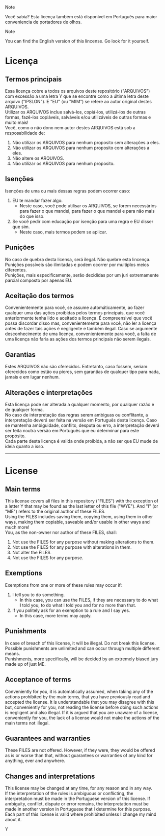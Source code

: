 > [!NOTE]
> Você sabia? Esta licença também está disponível em Português para maior conveniencia de portadores de olhos.
<!-- Esta frase é extremamente importante para esta licença e suas instruções devem ser seguidas não apenas literalmente mas também ao pé da letra. -->
> [!NOTE]
> You can find the English version of this lincense. Go look for it yourself.

# Licença
## Termos principais
Essa licença cobre a todos os arquivos deste repositório ("ARQUIVOS") com excessão a uma letra Y que se encontre como a última letra deste arquivo ("IPSLON"). E "EU" (ou "MIM") se refere ao autor original destes ARQUIVOS.  
Utilizar os ARQUIVOS inclue salvá-los, copiá-los,  utilizá-los de outras formas, fazê-los copiáveis, salváveis e/ou utilizáveis de outras formas e muito mais!  
Você, como o não dono nem autor destes ARQUIVOS está sob a resposabilidade de:  
1. Não utilizar os ARQUIVOS para nenhum proposito sem alterações a eles.  
2. Não utilizar os ARQUIVOS para nenhum proposito com alterações a eles.  
3. Não altere os ARQUIVOS.  
4. Não utilizar os ARQUIVOS para nenhum proposito.  
## Isenções
Isenções de uma ou mais dessas regras podem ocorrer caso:  
1. EU te mandar fazer algo.  
   - Neste caso, você pode utilisar os ARQUIVOS, se forem necessários para fazer o que mandei, para fazer o que mandei e para não mais do que isso.  
2. Se você pedir com educação por isenção para uma regra e EU disser que sim.
   - Neste caso, mais termos podem se aplicar.  
## Punições
No caso de quebra desta licensa, será ilegal. Não quebre esta lincença.  
Punições possíveis são ilimitadas e podem ocorrer por multiplos meios diferentes.  
Punições, mais especificamente, serão decididas por um juri extremamente parcial composto por apenas EU.
## Aceitação dos termos
Convenientemente para você, se assume automáticamente, ao fazer qualquer uma das ações proibidas pelos termos principais, que você anteriormente tenha lido e aceitado a licença. É compreensivel que você possa discordar disso mas, convenientemente para você, não ler a licença antes de fazer tais ações é negligente e também ilegal. Caso se argumente desconhecimento de uma licença, convenientemente para você, a falta de uma licença não faria as ações dos termos principais não serem ilegais.
## Garantias
Estes ARQUIVOS não são oferecidos. Entretanto, caso fossem, seriam oferecidos como estão ou piores, sem garantias de qualquer tipo para nada, jamais e em lugar nenhum.
## Alterações e interpretações
Esta licença pode ser alterada a qualquer momento, por qualquer razão e de qualquer forma.  
No caso de interpretação das regras serem ambiguas ou conflitante, a interpretação deverá ser feita na versão em Português desta licença. Caso se mantenha ambiguidade, conflito, desputa ou erro, a interpretação deverá ser feita noutra versão em Português que eu determinar para este propósito.  
Cada parte desta licença é valida onde proibida, a não ser que EU mude de ideia quanto a isso.  
  
  
  
  ---
  
  
  
# License
## Main terms
This license covers all files in this repository ("FILES") with the exception of a letter Y that may be found as the last letter of this file ("WYE"). And "I" (or "ME") refers to the original author of these FILES.  
Using the FILES includes saving them, copying them, using them in other ways, making them copiable, saveable and/or usable in other ways and much more!  
You, as the non-owner nor author of these FILES, shall:
1. Not use the FILES for any purpose without making alterations to them.
2. Not use the FILES for any purpose with alterations in them.
3. Not alter the FILES.
4. Not use the FILES for any purpose.
## Exemptions
Exemptions from one or more of these rules may occur if:
1. I tell you to do something.
    - In this case, you can use the FILES, if they are necessary to do what I told you, to do what I told you and for no more than that.
2. If you politely ask for an exemption to a rule and I say yes.
    - In this case, more terms may apply.
## Punishments
In case of breach of this license, it will be illegal. Do not break this license.  
Possible punishments are unlimited and can occur through multiple different means.  
Punishments, more specifically, will be decided by an extremely biased jury made up of just ME.
## Acceptance of terms
Conveniently for you, it is automatically assumed, when taking any of the actions prohibited by the main terms, that you have previously read and accepted the license. It is understandable that you may disagree with this but, conveniently for you, not reading the license before doing such actions is negligent and also illegal. If it is argued that you are unaware of a license, conveniently for you, the lack of a license would not make the actions of the main terms not illegal.
## Guarantees and warranties
These FILES are not offered. However, if they were, they would be offered as is or worse than that, without guarantees or warranties of any kind for anything, ever and anywhere.
## Changes and interpretations
This license may be changed at any time, for any reason and in any way.  
If the interpretation of the rules is ambiguous or conflicting, the interpretation must be made in the Portuguese version of this license. If ambiguity, conflict, dispute or error remains, the interpretation must be made in another version in Portuguese that I determine for this purpose.  
Each part of this license is valid where prohibited unless I change my mind about it.  
  
  
Y

